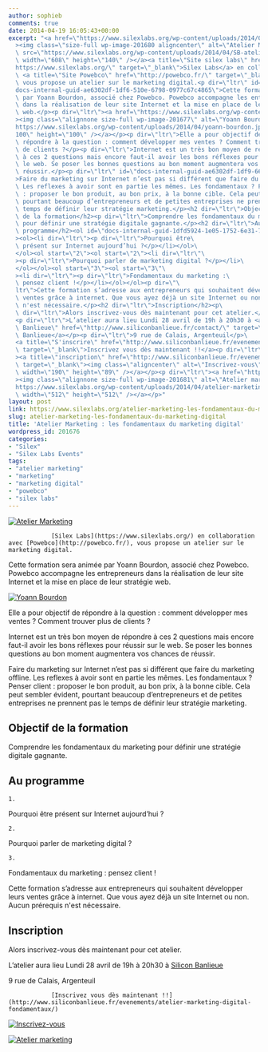 ```yaml
---
author: sophieb
comments: true
date: 2014-04-19 16:05:43+00:00
excerpt: "<a href=\"https://www.silexlabs.org/wp-content/uploads/2014/04/SB-atelier-marketing-03-powebco-bandeau.png\"\
  ><img class=\"size-full wp-image-201680 aligncenter\" alt=\"Atelier Marketing\"\
  \ src=\"https://www.silexlabs.org/wp-content/uploads/2014/04/SB-atelier-marketing-03-powebco-bandeau.png\"\
  \ width=\"608\" height=\"140\" /></a><a title=\"Site silex labs\" href=\"\
  https://www.silexlabs.org/\" target=\"_blank\">Silex Labs</a> en collaboration avec\
  \ <a title=\"Site Powebco\" href=\"http://powebco.fr/\" target=\"_blank\">Powebco</a>,\
  \ vous propose un atelier sur le marketing digital.<p dir=\"ltr\" id=\"\
  docs-internal-guid-ae6302df-1df6-510e-6798-0977c67c4865\">Cette formation sera animée\
  \ par Yoann Bourdon, associé chez Powebco. Powebco accompagne les entrepreneurs\
  \ dans la réalisation de leur site Internet et la mise en place de leur stratégie\
  \ web.</p><p dir=\"ltr\"><a href=\"https://www.silexlabs.org/wp-content/uploads/2014/04/yoann-bourdon.jpg\"\
  ><img class=\"alignnone size-full wp-image-201677\" alt=\"Yoann Bourdon\" src=\"\
  https://www.silexlabs.org/wp-content/uploads/2014/04/yoann-bourdon.jpg\" width=\"\
  100\" height=\"100\" /></a></p><p dir=\"ltr\">Elle a pour objectif de\
  \ répondre à la question : comment développer mes ventes ? Comment trouver plus\
  \ de clients ?</p><p dir=\"ltr\">Internet est un très bon moyen de répondre\
  \ à ces 2 questions mais encore faut-il avoir les bons réflexes pour réussir sur\
  \ le web. Se poser les bonnes questions au bon moment augmentera vos chances de\
  \ réussir.</p><p dir=\"ltr\" id=\"docs-internal-guid-ae6302df-1df9-66e3-4b51-747094224150\"\
  >Faire du marketing sur Internet n’est pas si différent que faire du marketing offline.\
  \ Les reflexes à avoir sont en partie les mêmes. Les fondamentaux ? Penser client\
  \ : proposer le bon produit, au bon prix, à la bonne cible. Cela peut sembler évident,\
  \ pourtant beaucoup d’entrepreneurs et de petites entreprises ne prennent pas le\
  \ temps de définir leur stratégie marketing.</p><h2 dir=\"ltr\">Objectif\
  \ de la formation</h2><p dir=\"ltr\">Comprendre les fondamentaux du marketing\
  \ pour définir une stratégie digitale gagnante.</p><h2 dir=\"ltr\">Au\
  \ programme</h2><ol id=\"docs-internal-guid-1dfd5924-1e05-1752-6e31-703fe561283e\"\
  ><ol><li dir=\"ltr\"><p dir=\"ltr\">Pourquoi être\
  \ présent sur Internet aujourd’hui ?</p></li></ol>\
  </ol><ol start=\"2\"><ol start=\"2\"><li dir=\"ltr\"\
  ><p dir=\"ltr\">Pourquoi parler de marketing digital ?</p></li>\
  </ol></ol><ol start=\"3\"><ol start=\"3\"\
  ><li dir=\"ltr\"><p dir=\"ltr\">Fondamentaux du marketing :\
  \ pensez client !</p></li></ol></ol><p dir=\"\
  ltr\">Cette formation s’adresse aux entrepreneurs qui souhaitent développer leurs\
  \ ventes grâce à internet. Que vous ayez déjà un site Internet ou non. Aucun prérequis\
  \ n'est nécessaire.</p><h2 dir=\"ltr\">Inscription</h2><p\
  \ dir=\"ltr\">Alors inscrivez-vous dès maintenant pour cet atelier.</p>\
  <p dir=\"ltr\">L’atelier aura lieu Lundi 28 avril de 19h à 20h30 à <a title=\"Silicon\
  \ Banlieue\" href=\"http://www.siliconbanlieue.fr/contact/\" target=\"_blank\">Silicon\
  \ Banlieue</a></p><p dir=\"ltr\">9 rue de Calais, Argenteuil</p>\
  <a title=\"S'inscrire\" href=\"http://www.siliconbanlieue.fr/evenements/atelier-marketing-digital-fondamentaux/\"\
  \ target=\"_blank\">Inscrivez vous dès maintenant !!</a><p dir=\"ltr\"\
  ><a title=\"inscription\" href=\"http://www.siliconbanlieue.fr/evenements/atelier-marketing-digital-fondamentaux/\"\
  \ target=\"_blank\"><img class=\"aligncenter\" alt=\"Inscrivez-vous\" src=\"https://www.silexlabs.org/wp-content/uploads/2014/02/bouton_Inscrivez-vous_bleu.jpg\"\
  \ width=\"190\" height=\"89\" /></a></p><p dir=\"ltr\"><a href=\"https://www.silexlabs.org/wp-content/uploads/2014/04/atelier-marketing-carre.png\"\
  ><img class=\"alignnone size-full wp-image-201681\" alt=\"Atelier marketing\" src=\"\
  https://www.silexlabs.org/wp-content/uploads/2014/04/atelier-marketing-carre.png\"\
  \ width=\"512\" height=\"512\" /></a></p>"
layout: post
link: https://www.silexlabs.org/atelier-marketing-les-fondamentaux-du-marketing-digital/
slug: atelier-marketing-les-fondamentaux-du-marketing-digital
title: 'Atelier Marketing : les fondamentaux du marketing digital'
wordpress_id: 201676
categories:
- "Silex"
- "Silex Labs Events"
tags:
- "atelier marketing"
- "marketing"
- "marketing digital"
- "powebco"
- "silex labs"
---
```


[![Atelier Marketing](https://www.silexlabs.org/wp-content/uploads/2014/04/SB-atelier-marketing-03-powebco-bandeau.png)](https://www.silexlabs.org/wp-content/uploads/2014/04/SB-atelier-marketing-03-powebco-bandeau.png)

				[Silex Labs](https://www.silexlabs.org/) en collaboration avec [Powebco](http://powebco.fr/), vous propose un atelier sur le marketing digital.


Cette formation sera animée par Yoann Bourdon, associé chez Powebco. Powebco accompagne les entrepreneurs dans la réalisation de leur site Internet et la mise en place de leur stratégie web.




[![Yoann Bourdon](https://www.silexlabs.org/wp-content/uploads/2014/04/yoann-bourdon.jpg)](https://www.silexlabs.org/wp-content/uploads/2014/04/yoann-bourdon.jpg)




Elle a pour objectif de répondre à la question : comment développer mes ventes ? Comment trouver plus de clients ?




Internet est un très bon moyen de répondre à ces 2 questions mais encore faut-il avoir les bons réflexes pour réussir sur le web. Se poser les bonnes questions au bon moment augmentera vos chances de réussir.




Faire du marketing sur Internet n’est pas si différent que faire du marketing offline. Les reflexes à avoir sont en partie les mêmes. Les fondamentaux ? Penser client : proposer le bon produit, au bon prix, à la bonne cible. Cela peut sembler évident, pourtant beaucoup d’entrepreneurs et de petites entreprises ne prennent pas le temps de définir leur stratégie marketing.





## Objectif de la formation




Comprendre les fondamentaux du marketing pour définir une stratégie digitale gagnante.





## Au programme







    1.


Pourquoi être présent sur Internet aujourd’hui ?









    2.


Pourquoi parler de marketing digital ?









    3.


Fondamentaux du marketing : pensez client !








Cette formation s’adresse aux entrepreneurs qui souhaitent développer leurs ventes grâce à internet. Que vous ayez déjà un site Internet ou non. Aucun prérequis n'est nécessaire.





## Inscription




Alors inscrivez-vous dès maintenant pour cet atelier.




L’atelier aura lieu Lundi 28 avril de 19h à 20h30 à [Silicon Banlieue](http://www.siliconbanlieue.fr/contact/)




9 rue de Calais, Argenteuil


				[Inscrivez vous dès maintenant !!](http://www.siliconbanlieue.fr/evenements/atelier-marketing-digital-fondamentaux/)


[![Inscrivez-vous](https://www.silexlabs.org/wp-content/uploads/2014/02/bouton_Inscrivez-vous_bleu.jpg)](http://www.siliconbanlieue.fr/evenements/atelier-marketing-digital-fondamentaux/)




[![Atelier marketing](https://www.silexlabs.org/wp-content/uploads/2014/04/atelier-marketing-carre.png)](https://www.silexlabs.org/wp-content/uploads/2014/04/atelier-marketing-carre.png)
